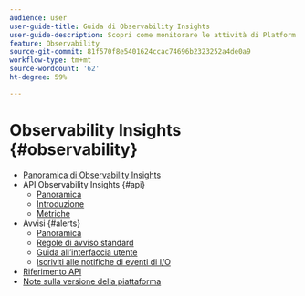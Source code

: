 ```yaml
---
audience: user
user-guide-title: Guida di Observability Insights
user-guide-description: Scopri come monitorare le attività di Platform utilizzando metriche statistiche e notifiche di eventi da Observability Insights di Adobe Experience Platform.
feature: Observability
source-git-commit: 81f570f8e5401624ccac74696b2323252a4de0a9
workflow-type: tm+mt
source-wordcount: '62'
ht-degree: 59%

---
```



# Observability Insights {#observability}

* [Panoramica di Observability Insights](./home.md)
* API Observability Insights {#api}
   * [Panoramica](./api/overview.md)
   * [Introduzione](./api/getting-started.md)
   * [Metriche](./api/metrics.md)
* Avvisi {#alerts}
   * [Panoramica](./alerts/overview.md)
   * [Regole di avviso standard](./alerts/rules.md)
   * [Guida all’interfaccia utente](./alerts/ui.md)
   * [Iscriviti alle notifiche di eventi di I/O](./alerts/subscribe.md)
* [Riferimento API](https://www.adobe.io/experience-platform-apis/references/observability-insights/)
* [Note sulla versione della piattaforma](https://www.adobe.com/go/platform-release-notes-it)